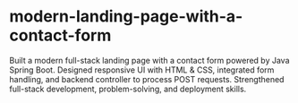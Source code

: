 # modern-landing-page-with-a-contact-form
Built a modern full-stack landing page with a contact form powered by Java Spring Boot. Designed responsive UI with HTML &amp; CSS, integrated form handling, and backend controller to process POST requests. Strengthened full-stack development, problem-solving, and deployment skills.
